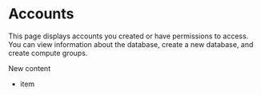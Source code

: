 # Accounts
[#vnn1631294176713]: #vnn1631294176713

This page displays accounts you created or have permissions to access. You can view information about the database, create a new database, and create compute groups.

New content

-   item


